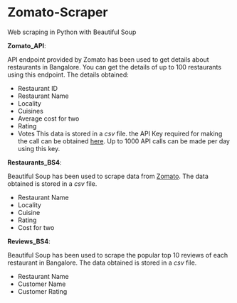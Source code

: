 # Zomato-Scraper
Web scraping in Python with Beautiful Soup



**Zomato_API**:

API endpoint provided by Zomato has been used to get details about restaurants in Bangalore. You can get the details of up to 100 restaurants using this endpoint. The details obtained:
* Restaurant ID
* Restaurant Name
* Locality
* Cuisines
* Average cost for two
* Rating
* Votes
This data is stored in a *csv* file. the API Key required for making the call can be obtained [here](https://developers.zomato.com/api). Up to 1000 API calls can be made per day using this key.




**Restaurants_BS4**:

Beautiful Soup has been used to scrape data from [Zomato](https://www.zomato.com/bangalore/restaurants). The data obtained is stored in a *csv* file.
* Restaurant Name
* Locality
* Cuisine
* Rating
* Cost for two




**Reviews_BS4**:

Beautiful Soup has been used to scrape the popular top 10 reviews of each restaurant in Bangalore. The data obtained is stored in a *csv* file.
* Restaurant Name
* Customer Name
* Customer Rating
